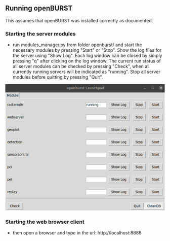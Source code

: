  

## Running openBURST

This assumes that openBURST was installed correctly as documented. 

### Starting the server modules

* run modules_manager.py from folder openburst/ and start the necessary modules by pressing "Start" or "Stop". Show the log files for the server using "Show Log". Each log window can be closed by simply pressing "q" after clicking on the log window. The current run status of all server modules can be checked by pressing "Check", when all currently running servers will be indicated as "running". Stop all server modules before quitting by pressing "Quit".  

![Alt text](./images/servers_gui.png "Server Modules GUI")

### Starting the web browser client

* then open a browser and type in the url: http://localhost:8888



